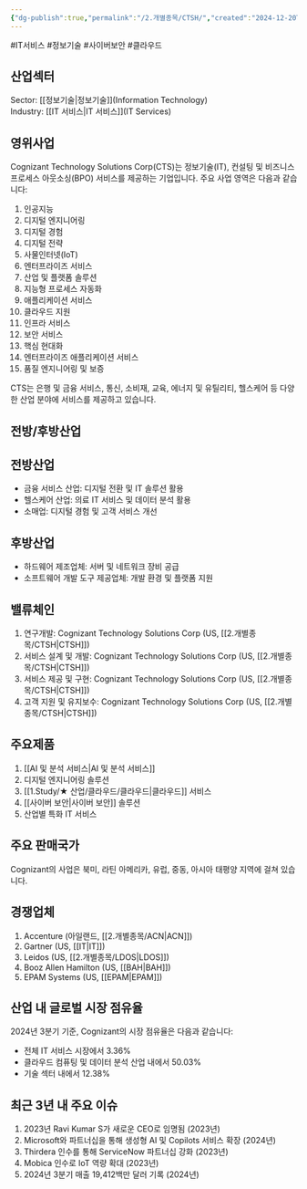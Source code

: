 ```yaml
---
{"dg-publish":true,"permalink":"/2.개별종목/CTSH/","created":"2024-12-20T21:58:35.619+09:00","updated":"2025-06-03T20:05:58.561+09:00"}
---
```


#IT서비스 #정보기술  #사이버보안 #클라우드 

## 산업섹터

Sector: [[정보기술\|정보기술]](Information Technology)  
Industry: [[IT 서비스\|IT 서비스]](IT Services)

## 영위사업

Cognizant Technology Solutions Corp(CTS)는 정보기술(IT), 컨설팅 및 비즈니스 프로세스 아웃소싱(BPO) 서비스를 제공하는 기업입니다. 주요 사업 영역은 다음과 같습니다:

1. 인공지능
2. 디지털 엔지니어링
3. 디지털 경험
4. 디지털 전략
5. 사물인터넷(IoT)
6. 엔터프라이즈 서비스
7. 산업 및 플랫폼 솔루션
8. 지능형 프로세스 자동화
9. 애플리케이션 서비스
10. 클라우드 지원
11. 인프라 서비스
12. 보안 서비스
13. 핵심 현대화
14. 엔터프라이즈 애플리케이션 서비스
15. 품질 엔지니어링 및 보증

CTS는 은행 및 금융 서비스, 통신, 소비재, 교육, 에너지 및 유틸리티, 헬스케어 등 다양한 산업 분야에 서비스를 제공하고 있습니다.

## 전방/후방산업

## 전방산업

- 금융 서비스 산업: 디지털 전환 및 IT 솔루션 활용
- 헬스케어 산업: 의료 IT 서비스 및 데이터 분석 활용
- 소매업: 디지털 경험 및 고객 서비스 개선

## 후방산업

- 하드웨어 제조업체: 서버 및 네트워크 장비 공급
- 소프트웨어 개발 도구 제공업체: 개발 환경 및 플랫폼 지원

## 밸류체인

1. 연구개발: Cognizant Technology Solutions Corp (US, [[2.개별종목/CTSH\|CTSH]])
2. 서비스 설계 및 개발: Cognizant Technology Solutions Corp (US, [[2.개별종목/CTSH\|CTSH]])
3. 서비스 제공 및 구현: Cognizant Technology Solutions Corp (US, [[2.개별종목/CTSH\|CTSH]])
4. 고객 지원 및 유지보수: Cognizant Technology Solutions Corp (US, [[2.개별종목/CTSH\|CTSH]])

## 주요제품

1. [[AI 및 분석 서비스\|AI 및 분석 서비스]]
2. 디지털 엔지니어링 솔루션
3. [[1.Study/★ 산업/클라우드/클라우드\|클라우드]] 서비스
4. [[사이버 보안\|사이버 보안]] 솔루션
5. 산업별 특화 IT 서비스

## 주요 판매국가

Cognizant의 사업은 북미, 라틴 아메리카, 유럽, 중동, 아시아 태평양 지역에 걸쳐 있습니다.

## 경쟁업체

1. Accenture (아일랜드, [[2.개별종목/ACN\|ACN]])
2. Gartner (US, [[IT\|IT]])
3. Leidos (US, [[2.개별종목/LDOS\|LDOS]])
4. Booz Allen Hamilton (US, [[BAH\|BAH]])
5. EPAM Systems (US, [[EPAM\|EPAM]])

## 산업 내 글로벌 시장 점유율

2024년 3분기 기준, Cognizant의 시장 점유율은 다음과 같습니다:

- 전체 IT 서비스 시장에서 3.36%
- 클라우드 컴퓨팅 및 데이터 분석 산업 내에서 50.03%
- 기술 섹터 내에서 12.38%

## 최근 3년 내 주요 이슈

1. 2023년 Ravi Kumar S가 새로운 CEO로 임명됨 (2023년)
2. Microsoft와 파트너십을 통해 생성형 AI 및 Copilots 서비스 확장 (2024년)
3. Thirdera 인수를 통해 ServiceNow 파트너십 강화 (2023년)
4. Mobica 인수로 IoT 역량 확대 (2023년)
5. 2024년 3분기 매출 19,412백만 달러 기록 (2024년)